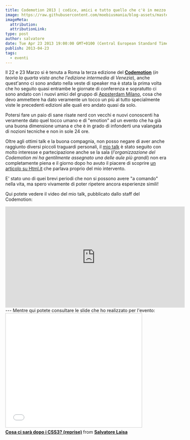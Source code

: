 ```yaml
---
title: Codemotion 2013 | codice, amici e tutto quello che c'è in mezzo
image: https://raw.githubusercontent.com/moebiusmania/blog-assets/master/images/2013/903052_10200881047414631_335274847_o-1.jpg
imageMeta:
  attribution:
  attributionLink:
type: post
author: salvatore
date: Tue Apr 23 2013 19:00:00 GMT+0100 (Central European Standard Time)
publish: 2013-04-23
tags:
  - eventi
---
```


Il 22 e 23 Marzo si è tenuta a Roma la terza edizione del **[Codemotion](http://rome.codemotionworld.com/)** (*in teoria la quarta vista anche l'edizione intermedia di Venezia*), anche quest'anno ci sono andato nella veste di speaker ma è stata la prima volta che ho seguito quasi entrambe le giornate di conferenza e sopratutto ci sono andato con i nuovi amici del gruppo di [Appsterdam Milano](http://www.appsterdammilan.com/), cosa che devo ammettere ha dato veramente un tocco un più al tutto specialmente viste le precedenti edizioni alle quali ero andato quasi da solo.

Potersi fare un paio di sane risate nerd con vecchi e nuovi conoscenti ha veramente dato quel tocco umano e di "emotion" ad un evento che ha già una buona dimensione umana e che è in grado di infonderti una valangata di nozioni tecniche e non in sole 24 ore.

Oltre agli ottimi talk e la buona compagnia, non posso negare di aver anche raggiunto diversi piccoli traguardi personali, il [mio talk](http://rome.codemotionworld.com/talk-page/?talk_name=cosa-ci-sara-dopo-i-css3-reprise) è stato seguito con molto interesse e partecipazione anche se la sala (*l'organizzazione del Codemotion mi ha gentilmente assegnato una delle aule più grandi*) non era completamente piena e il giorno dopo ho avuto il piacere di scoprire [un articolo su Html.it](http://blog.html.it/23/03/2013/codemotion-2013-la-nuova-specifica-css4/) che parlava proprio del mio intervento.

E' stato uno di quei brevi periodi che non si possono avere "a comando" nella vita, ma spero vivamente di poter ripetere ancora esperienze simili!

Qui potete vedere il video del mio talk, pubblicato dallo staff del Codemotion:

<iframe width="560" height="315" src="https://www.youtube.com/embed/gs8f9HJ-ZRE" frameborder="0" allowfullscreen></iframe>
---
Mentre qui potete consultare le slide che ho realizzato per l'evento:
<iframe src="//www.slideshare.net/slideshow/embed_code/17672285" width="425" height="355" frameborder="0" marginwidth="0" marginheight="0" scrolling="no" style="border:1px solid #CCC; border-width:1px; margin-bottom:5px; max-width: 100%;" allowfullscreen> </iframe> <div style="margin-bottom:5px"> <strong> <a href="//www.slideshare.net/moebiusmania/cosa-ci-sar-dopo-i-css3-reprise" title="Cosa ci sarà dopo i CSS3? (reprise)" target="_blank">Cosa ci sarà dopo i CSS3? (reprise)</a> </strong> from <strong><a href="//www.slideshare.net/moebiusmania" target="_blank">Salvatore Laisa</a></strong> </div>